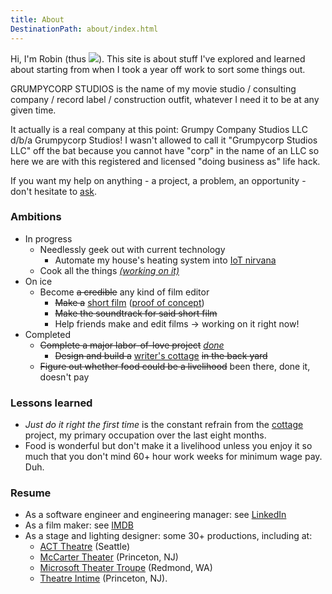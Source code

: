 ```yaml
---
title: About
DestinationPath: about/index.html
---
```


Hi, I'm Robin (thus <img class="h2" src="/assets/icons/grumpy-robin.svg"/>).
This site is about stuff I've explored and learned about starting from when I took a year off work to sort some things out.

GRUMPYCORP STUDIOS is the name of my movie studio
/ consulting company / record label / construction outfit, whatever I need it to
be at any given time.

It actually is a real company at this point: Grumpy Company Studios LLC d/b/a Grumpycorp Studios!
I wasn't allowed to call it "Grumpycorp Studios LLC" off the bat because you cannot have "corp" in the name of an LLC
so here we are with this registered and licensed "doing business as" life hack.

If you want my help on anything - a project, a problem, an opportunity - don't hesitate to [ask](mailto:robin@grumpycorp.com).

### Ambitions

- In progress
  - Needlessly geek out with current technology
    - Automate my house's heating system into [IoT nirvana](/tags/posts/warm-and-fuzzy/)
  - Cook all the things _[(working on it)](/tags/posts/food/)_
- On ice
  - Become ~~a credible~~ any kind of film editor
    - ~~Make a~~ [short film](/posts/film%20making/home-body/) ([proof of concept](/posts/film%20making/nutella-thief/))
    - ~~Make the soundtrack for said short film~~
    - Help friends make and edit films &rarr; working on it right now!
- Completed
  - ~~Complete a major labor-of-love project~~ _[done](/portfolio/cottage/)_
    - ~~Design and build a~~ [writer's cottage](/tags/posts/cottage/) ~~in the back yard~~
  - ~~Figure out whether food could be a livelihood~~ been there, done it, doesn't pay

### Lessons learned

- _Just do it right the first time_ is the constant refrain from the [cottage](/tags/posts/cottage/) project, my primary occupation over the last eight months.
- Food is wonderful but don't make it a livelihood unless you enjoy it so much that you don't mind 60+ hour work weeks for minimum wage pay. Duh.

### Resume

- As a software engineer and engineering manager: see [LinkedIn](https://www.linkedin.com/in/robingiese)
- As a film maker: see [IMDB](https://www.imdb.com/name/nm8515322/)
- As a stage and lighting designer: some 30+ productions, including at:
  - [ACT Theatre](http://www.acttheatre.org/) (Seattle)
  - [McCarter Theater](https://www.mccarter.org/) (Princeton, NJ)
  - [Microsoft Theater Troupe](https://www.facebook.com/MicrosoftTheaterTroupe/) (Redmond, WA)
  - [Theatre Intime](https://www.theatreintime.org/) (Princeton, NJ).
